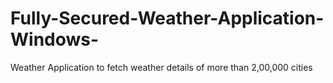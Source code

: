 # Fully-Secured-Weather-Application-Windows-
Weather Application to fetch weather details of more than 2,00,000 cities
